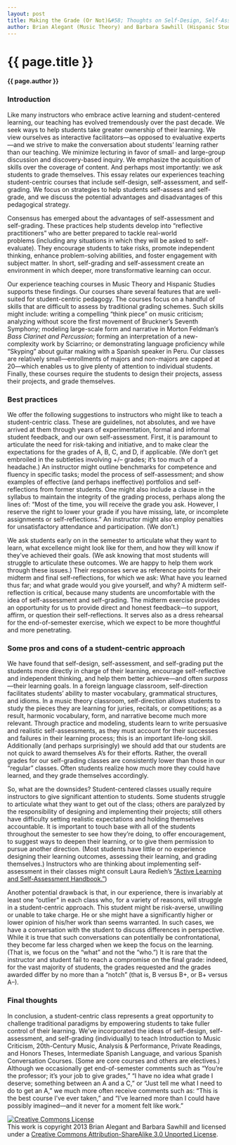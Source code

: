 ```yaml
---
layout: post
title: Making the Grade (Or Not)&#58; Thoughts on Self-Design, Self-Assessment, and Self-Grading
author: Brian Alegant (Music Theory) and Barbara Sawhill (Hispanic Studies), Oberlin College
---
```


{{ page.title }}
================

**{{ page.author }}**


### Introduction ###

Like many instructors who embrace active learning and student-centered learning, our teaching has evolved tremendously over the past decade. We seek ways to help students take greater ownership of their learning. We view ourselves as interactive facilitators—as opposed to evaluative experts—and we strive to make the conversation about students’ learning rather than our teaching. We minimize lecturing in favor of small- and large-group discussion and discovery-based inquiry. We emphasize the acquisition of skills over the coverage of content. And perhaps most importantly: we ask students to grade themselves. This essay relates our experiences teaching student-centric courses that include self-design, self-assessment, and self-grading. We focus on strategies to help students self-assess and self-grade, and we discuss the potential advantages and disadvantages of this pedagogical strategy.

Consensus has emerged about the advantages of self-assessment and self-grading. These practices help students develop into “reflective practitioners” who are better prepared to tackle real-world problems (including any situations in which they will be asked to self-evaluate). They encourage students to take risks, promote independent thinking, enhance problem-solving abilities, and foster engagement with subject matter. In short, self-grading and self-assessment create an environment in which deeper, more transformative learning can occur.

Our experience teaching courses in Music Theory and Hispanic Studies supports these findings. Our courses share several features that are well-suited for student-centric pedagogy. The courses focus on a handful of skills that are difficult to assess by traditional grading schemes. Such skills might include: writing a compelling “think piece” on music criticism; analyzing without score the first movement of Bruckner’s Seventh Symphony; modeling large-scale form and narrative in Morton Feldman’s *Bass Clarinet and Percussion*; forming an interpretation of a new-complexity work by Sciarrino; or demonstrating language proficiency while “Skyping” about guitar making with a Spanish speaker in Peru. Our classes are relatively small—enrollments of majors and non-majors are capped at 20—which enables us to give plenty of attention to individual students. Finally, these courses require the students to design their projects, assess their projects, and grade themselves.

### Best practices ###

We offer the following suggestions to instructors who might like to teach a student-centric class. These are guidelines, not absolutes, and we have arrived at them through years of experimentation, formal and informal student feedback, and our own self-assessment. First, it is paramount to articulate the need for risk-taking and initiative, and to make clear the expectations for the grades of A, B, C, and D, if applicable. (We don’t get embroiled in the subtleties involving +/– grades; it’s too much of a headache.) An instructor might outline benchmarks for competence and fluency in specific tasks; model the process of self-assessment; and show examples of effective (and perhaps ineffective) portfolios and self-reflections from former students. One might also include a clause in the syllabus to maintain the integrity of the grading process, perhaps along the lines of: “Most of the time, you will receive the grade you ask. However, I reserve the right to lower your grade if you have missing, late, or incomplete assignments or self-reflections.” An instructor might also employ penalties for unsatisfactory attendance and participation. (We don’t.)

We ask students early on in the semester to articulate what they want to learn, what excellence might look like for them, and how they will know if they’ve achieved their goals. (We ask knowing that most students will struggle to articulate these outcomes. We are happy to help them work through these issues.) Their responses serve as reference points for their midterm and final self-reflections, for which we ask: What have you learned thus far; and what grade would you give yourself, and why? A midterm self-reflection is critical, because many students are uncomfortable with the idea of self-assessment and self-grading. The midterm exercise provides an opportunity for us to provide direct and honest feedback—to support, affirm, or question their self-reflections. It serves also as a dress rehearsal for the end-of-semester exercise, which we expect to be more thoughtful and more penetrating.

### Some pros and cons of a student-centric approach ###

We have found that self-design, self-assessment, and self-grading put the students more directly in charge of their learning, encourage self-reflective and independent thinking, and help them better achieve—and often *surpass*—their learning goals. In a foreign language classroom, self-direction facilitates students’ ability to master vocabulary, grammatical structures, and idioms. In a music theory classroom, self-direction allows students to study the pieces they are learning for juries, recitals, or competitions; as a result, harmonic vocabulary, form, and narrative become much more relevant. Through practice and modeling, students learn to write persuasive and realistic self-assessments, as they must account for their successes and failures in their learning process; this is an important life-long skill. Additionally (and perhaps surprisingly) we should add that our students are not quick to award themselves A’s for their efforts. Rather, the overall grades for our self-grading classes are consistently lower than those in our “regular” classes. Often students realize how much more they could have learned, and they grade themselves accordingly.

So, what are the downsides? Student-centered classes usually require instructors to give significant attention to students. Some students struggle to articulate what they want to get out of the class; others are paralyzed by the responsibility of designing and implementing their projects; still others have difficulty setting realistic expectations and holding themselves accountable. It is important to touch base with all of the students throughout the semester to see how they’re doing, to offer encouragement, to suggest ways to deepen their learning, or to give them permission to pursue another direction. (Most students have little or no experience designing their learning outcomes, assessing their learning, and grading themselves.) Instructors who are thinking about implementing self-assessment in their classes might consult Laura Redieh’s [“Active Learning and Self-Assessment Handbook.”](http://it.stlawu.edu/~lrediehs/grading_files/sa.htm))

Another potential drawback is that, in our experience, there is invariably at least one “outlier” in each class who, for a variety of reasons, will struggle in a student-centric approach. This student might be risk-averse, unwilling or unable to take charge. He or she might have a significantly higher or lower opinion of his/her work than seems warranted. In such cases, we have a conversation with the student to discuss differences in perspective. While it is true that such conversations can potentially be confrontational, they become far less charged when we keep the focus on the learning. (That is, we focus on the “what” and not the “who.”) It is rare that the instructor and student fail to reach a compromise on the final grade: indeed, for the vast majority of students, the grades requested and the grades awarded differ by no more than a “notch” (that is, B versus B+, or B+ versus A–).

### Final thoughts ###

In conclusion, a student-centric class represents a great opportunity to challenge traditional paradigms by empowering students to take fuller control of their learning. We’ve incorporated the ideas of self-design, self-assessment, and self-grading (individually) to teach Introduction to Music Criticism, 20th-Century Music, Analysis & Performance, Private Readings, and Honors Theses, Intermediate Spanish Language, and various Spanish Conversation Courses. (Some are core courses and others are electives.) Although we occasionally get end-of-semester comments such as “You’re the professor; it’s your job to give grades,” “I have no idea what grade I deserve; something between an A and a C,” or “Just tell me what I need to do to get an A,” we much more often receive comments such as: “This is the best course I’ve ever taken,” and “I’ve learned more than I could have possibly imagined—and it never for a moment felt like work.”

<a rel="license" href="http://creativecommons.org/licenses/by-sa/3.0/"><img alt="Creative Commons License" style="border-width:0" src="http://i.creativecommons.org/l/by-sa/3.0/88x31.png" /></a><br />This work is copyright 2013 Brian Alegant and Barbara Sawhill and licensed under a <a rel="license" href="http://creativecommons.org/licenses/by-sa/3.0/">Creative Commons Attribution-ShareAlike 3.0 Unported License</a>.